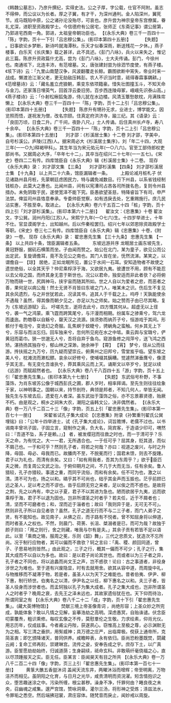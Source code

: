 <!-- { "loadSidebar": true } -->
《韩魏公墓志》，乃彦升撰纪，实得史法。公之子厚，字公载，仕官不阿附。虽志不得伸，而公议以为长者。厚之子翼，有才干，为深州通判。金人陷深州，翼死节。戎马既陷中原，公之诸孙沦没殆尽，可哀也。彦升尝为神宗皇帝东宫僚属，眷礼尤深，进职至资政殿学士。今信德府有公居宅，张师正《东斋记事》谓公居第，乃郭进宅西南一角。郭进，太祖皇帝朝功臣也。
 【《永乐大典》卷三千一百四十一「陈」字韵，页十一下引「吕忠穆公集」。(影印本第四十五册)】 
　　 【失题】 
。旧事欲论乡梦断，新诗吟就海潭秋。乐天才似春深雨，断送残花一夕休。」燕子楼事，白乐天《长庆集》载之甚详，此不具述。《彭门八咏》，兵火以来失之，惟记此三篇。陈彦升资政篇什尤高，尝为《彭门八咏》，士大夫传诵。彭门，今徐州也。南通垓下，北连丰沛，有范增墓。又，唐张建封尝为徐泗节度使，有燕子楼。《垓下诗》云：「九里山南楚汉争，风波翻覆走长鲸。霸图欲断中宵失，帝业时来一战成。懒渡沧江渐父老，更无勍敌压韩彭。农人不识当时意，祗得春霖事耦耕。」《范增墓诗》云：「藏名羞立虎狼朝，乘变东依项籍豪。惜失壮图撞玉斗，不知天命与金刀。还家落日埋英气，回首浮云委旧劳。百步西连陵母冢，峨峨先识泰山高。」《燕子楼诗》云：「仆射松楸狐兔游，侍儿犹在水边楼。风清玉簟愁欹枕，月满珠帘懒上
 【《永乐大典》卷三千一百四十一「陈」字韵，页十二上引「吕忠穆公集」。(影印本第四十五册)】 
　　 【失题】 
陈彦升有甥孙无求，业进士，博学能文。因览照而悟，遂祝发为僧，改名宗颐。住真定府洪济寺，踰三纪。其《语录》云：「良田万顷，日食二升。广千间，夜卧八尺。」士人传诵。后住真州长卢寺，寿八十余卒。
 【《永乐大典》卷三千一百四十一「陈」字韵，页十二上引「吕忠穆公集」。(影印本第四十五册)】 
　刘才邵：《杉溪居士集》十二卷
刘才邵，字美中，自号杉溪公。庐陵(江西)人。据宋周必大《杉溪居士集序》，刘「年二十四，大观三年(一一○九)释褐甲科」。其生年当为宋元佑元年(一○八六)。官至工部侍郎权吏部尚书。又据周必大序，「卒年七十二」，其卒当在绍兴二十七年(一一五七)。《宋史》卷四二二有传。四库馆臣自《永乐大典》辑《杉溪居士集》十二卷。
现存《永乐大典》录：
刘才邵文集 【三条】 　刘才邵杉溪集 【四条】 
刘才邵杉溪居士集 【十九条】 
以上共二十六条，馆臣漏辑者一条。
　　上殿论减月桩札子
伏见诸路州县月桩，先蒙朝廷虑困民力，特与蠲免减数目。行下州县，以系省钱经制钱桩办，此莫大之惠也。比闻州县，间有以宪漕司占吝各司所拨名色，复则令州县措办。未免阴取于民，遂使宽泽不能下究。臣愚欲望圣慈，特降睿旨下有司，申严法禁。俾监司州县恪意奉承。专委帅臣觉察，如有违戾去处，乞重赐施行。庶几民沾实惠，不胜至幸。取进止。
 【《永乐大典》卷六千五百二十四「桩」字韵，页十四上引「刘才邵杉溪集」。(影印本第六十二册)】 
　翟汝文：《忠惠集》十卷
翟汝文，字公巽。润州丹阳(江苏)人。宋熙宁九年(一○七六)生。十四岁举进士，十年不仕。官显谟阁学士，出知越州。后以仵秦桧罢归。绍兴七年以郊恩除资政殿学士等职。《宋史》卷三七二有传。四库馆臣自《永乐大典》辑《忠惠集》十卷，《附录》一卷。
现存《永乐大典》录：
翟忠惠先生集 【三十九条】 
忠惠先生集 【一条】 
以上共四十条，馆臣漏辑者五条。
　　东坡远游并序
龙眠居士画东坡先生，黄冠野服，据矶石横策而坐。子由闻而赞之。始公在北门，某为童子，欲见公而公出定武，复旋谪儋耳，竟不及见公之南也。其门人皆在坐，怃然流涕。某笑之，以谓儋自一 【琼】 居绝，正如龙眠所见，置公于水间一石耳。安知造物者不故使之遗世绝俗，以全其天乎？仲尼乘桴浮于海，又欲居九夷。彼遭世不用，顾有不能忍以去父母之国，而终其身无意于斯世也。况公以君命，独安适而非此者欤？必将俯万物而磅一世，尻舆神马，挟宇宙而随其所如。世之人自以为爱者之悲，而恶者之善，果何足以病公哉！然士无贤不肖皆曰东坡之门人，唯某未之识。伤后生不复见其余风遗烈，与之并世犹若此，况读其书，追其人于千载之上。呜呼！天孰能使余不遇哉？虽然，得其像而朝夕见之，亦足以为之师矣。始之赞而子由已尽其略，复为《东坡远游赋》云。
吁嗟先生，逝将去此兮，四方慨其何从。超虚无以上径兮，袭一气之鸿蒙。乘飞霆而跨箕尾兮，与汗漫而相期。纷属车之骖乘兮，驾六龙而逶迤。酌匏尊以自觞兮，罄天汉之流源。挟须弥而纳芥子兮，恒游戏于其间。形骸付于电泡兮，变诡幻之奇服。乱焦螟于蚊睫兮，骋蜗角之蛮触。何乡其无上下兮，乐容与而淡忘归。回车独来兮，忽何所见宛在水之中坻。乘云舆与宝璐兮，俨黄冠而葛巾。狭一世邈无人兮，吾将自弃于鱼鸟。窥游鱼修之闯萍兮，送飞鸿之西矫。湛扬扬其独存兮，郁山林之深渺。驰余神于 【霄】  【宵】 梦兮，径从公而往游。抟扶摇之九万兮，历九疑而望崇丘。俯黄州之旧邦兮，雪堂岌乎临。望东坡之美人兮，枕滩流而漱松醪。哀余以好修兮，使哺啜其醨糟。觉遽然涕垂膺兮，像漠乎其无言。有无变化吾谁执兮，莽其乘风云而上天。诵斯文以卒岁兮，犹足以续《远游》而赋超然者也。
 【《永乐大典》卷八千八百四十五「游」字韵，页十五上引「翟忠惠先生集」。(影印本第九十七册)】 
　　 【失题】 
东武俗号朴野，不事藻饰，为肖东坡苏公像于城西彭氏之圃，郡人岁时，相率拜谒。至先生则往往绘象于家，以神明事之。国朝以来，持节剖符，典领是邦者，不知几何人，举皆无闻。独先生与东坡去后，遗爱在人者深。虽东武拙于藻饰之俗，亦不忘景慕贤德，贻厥不朽。由是观之，桐乡之祠朱大农，潮阳之庙韩文公，决非偶然者。
 【《永乐大典》卷一万八千二百二十三「像」字韵，页五上引「翟忠惠先生集」。(影印本第一百七十一册)】 
　　宋翟省试孔子集大成论 【《忠惠集》附录《孙繁重刊翟氏公巽埋铭》曰：「公年十四举进士，试《孔子集大成论》，词旨赡博，老儒不过也。以书谒南丰曾巩子固，子固立言，窥制作之奥，负大名，简宾客，于造语少印可，喟然曰：『吾道不坠，系子是赖。』」】 
者，被发缨冠而往救之时也，而一于清可乎？乐天之命，为有忧之。大一一君，无所遇合也。一于任可乎？屈其身，贬其道，而似不屑己也。一于和可乎？然则孔子者，将若之何哉？亦曰：视道之废兴，与时之升降，毋固、毋必、毋我而已。故膰肉不至，不脱冕而行；国君未馈，则去不旋踵。君子以为礼也，而清有余矣。又曰：「如有用我者，吾其为东周乎？」欲于臣匹夫之微，而复周公文武之治。于俯仰期月之间，不几于大而无当，任有余矣。鲁人猎较，孔子亦猎较。事道之重，而同乎流俗，而和有余矣。任不可为也，激之以清。清不可为也，扬之以和。皜乎其不可尚也，绌乎其金声而玉振也。茫乎前顾已远之圣人，足以考之而不谬也。沓乎后顾无穷之来者，足以俟之而不惑也。是故将之荆，先之以冉有，申之以子夏，君子不以其进为急也。陋而欲居乎九夷，远而欲乘桴于海，君子不以退为固也。岂非所谓圣之时者乎？若夫任，近于不屑者也；清，坚而不可磨者也；和，涅而近于淄者也；故曰「我则异于是，无可无不可」。然则非孔子所以自见者欤？虽然，孔子之道无行而不与二三子者，而门人弟子之贤，有不能知也。故见南子，从佛之召，而子路有不悦者。曾不知屈身将以伸道，而时者圣人之权也。不然，则晨门、荷蒉、长沮、桀溺者是已，而可为哉？故独于颜子则曰：「用之则行，舍之则藏，唯我与尔有是夫。」其余子贡有若皆不足以语此。以至「乘商之辂，服周之冕，乐则《韶》舞」，三代之忠质文，犹造次不忘所尚。况于制行应物者，其可以偏而不救欤？轲之言曰：「禹、稷、颜回同道，曾子、子思易地则皆然。」由此观之，三子之行，概其一偏而不可少；孔子之行，集其大成而不以自以为多也。故曰：是以君子尚论其世也。而或者以为三子者之异，孔子者之不同也，将以追蠡而尚文王之声，岂不惑欤！论曰：古之事道者，非役身涉世之为难也。至于道有兴废隐显，时有去就用舍。欲其从容中道，而周旋中礼，与物推移而不凝滞于物，若是者，虽圣人以为天下之难能也。昔者伯夷、伊尹、柳下惠，制行矫世。伯夷名之以清，伊尹名之以任，柳下惠名之以和。夫三子者，皆圣人役身而涉世者也。而孟轲独以孔子为集大成者。孔子之集大成也，岂非所谓圣人之时者乎？晚周之衰，去先王之泽未远也，其故家遗俗犹在也。天下仰而待治，所谓同室之有
 【《永乐大典》卷八千二十二「成」字韵，页十下引「翟忠惠先生集」。(藏大英博物馆)】 
　　焚献三境上帝圣像青词
，尚绝形容；上圣众妙之所完成，孰能体象？敢以凡情之见解，妄摹浩劫之高明。深虑愚冥，自贻诛谴。伏念臣叨蒙覆焘，粗识熏修。每叹玄像之不传，莫慰羣伦之生敬。力求绘素，仰肖光仪。用志历年，仅成兹事。今者甫尘丹陛，获遂夙心。窃惟高上至极之尊，必示渊默无为之相。写三清之垂拱，用髣威神；具万德之庄严，出临霄极。傥获上通帝所，克简圣衷；即乞颁降诸天，普同供养。咸瞻睟表，永有依归。臣尚恐粉墨既焚，閟藏云阙；复命工师再刻，崇建琳宫。流传之姿，安奉告成之宇。庶存下土，以广真游。臣誓愿劫劫始终，归诚道荫；生身嗣续，祗命玄科。非敢萌纤毫侥福之心，直以尽顶踵报天之实。臣无任。臣某言：臣闻昊天有目之所共
 【《永乐大典》卷一万八千二百二十四「像」字韵，页三上引「翟忠惠先生集」。(影印本第一百七十一册)】 
　　黄箓大醮五香盥沐词
盖闻天流东井，两曜沐浴而增辉；帝至明离，万物洁齐而相见。虽阴阳之化育，与日月之光华，咸贵清明而资浣濯。矧含情抱识之众，堕苦趣迷涂之中。污染所缠，根尘甚秽。澡身不净，忏罪何由？睠良夜之未央，召幽魂之咸集。邃严宫馆，赞咏洞章。灌尔兰汤，将形神之受炼；涤兹法水，令罪垢之悉空。然后端拂冠裳，肃庄容体。随梵音而戾止，闻妙戒以周旋。

